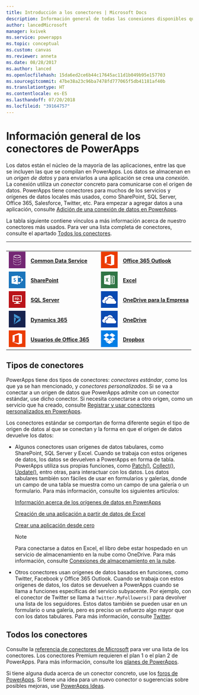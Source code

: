 ```yaml
---
title: Introducción a los conectores | Microsoft Docs
description: Información general de todas las conexiones disponibles que puede usar para crear aplicaciones
author: lancedMicrosoft
manager: kvivek
ms.service: powerapps
ms.topic: conceptual
ms.custom: canvas
ms.reviewer: anneta
ms.date: 08/28/2017
ms.author: lanced
ms.openlocfilehash: 15da6ed2ce6b44c17645ac11d1b049b95e157703
ms.sourcegitcommit: 47be38a23c96ba7478fd777065f5db41181af40b
ms.translationtype: HT
ms.contentlocale: es-ES
ms.lasthandoff: 07/20/2018
ms.locfileid: "39164757"
---
```

# <a name="overview-of-connectors-for-powerapps"></a>Información general de los conectores de PowerApps
Los datos están el núcleo de la mayoría de las aplicaciones, entre las que se incluyen las que se compilan en PowerApps. Los datos se almacenan en un *origen de datos* y para enviarlos a una aplicación se crea una *conexión*. La conexión utiliza un *conector* concreto para comunicarse con el origen de datos. PowerApps tiene conectores para muchos de los servicios y orígenes de datos locales más usados, como SharePoint, SQL Server, Office 365, Salesforce, Twitter, etc. Para empezar a agregar datos a una aplicación, consulte [Adición de una conexión de datos en PowerApps](add-data-connection.md).

La tabla siguiente contiene vínculos a más información acerca de nuestro conectores más usados. Para ver una lista completa de conectores, consulte el apartado [Todos los conectores](#all-connectors).

| &nbsp; | &nbsp; | &nbsp; | &nbsp; | &nbsp; |
| --- | --- | --- | --- | --- |
| ![Common Data Service](./media/connections-list/cdm.png) |[**Common Data Service**](../common-data-service/data-platform-intro.md) |&nbsp; |![Office 365 Outlook](./media/connections-list/office365.png) |[**Office 365 Outlook**](connections/connection-office365-outlook.md) |
| ![SharePoint](./media/connections-list/sharepoint.png) |[**SharePoint**](connections/connection-sharepoint-online.md) |&nbsp; |![Excel](./media/connections-list/excel.png) |[**Excel**](connections/connection-excel.md) |
| ![SQL Server](./media/connections-list/sql.png) |[**SQL Server**](connections/connection-azure-sqldatabase.md) |&nbsp; |![OneDrive para la Empresa](./media/connections-list/onedrive.png) |[**OneDrive para la Empresa**](connections/cloud-storage-blob-connections.md) |
| ![Dynamics 365](./media/connections-list/dynamics-365.png) |[**Dynamics 365**](connections/connection-dynamics-crmonline.md) |&nbsp; |![OneDrive](./media/connections-list/onedrive.png) |[**OneDrive**](connections/cloud-storage-blob-connections.md) |
| ![Usuarios de Office 365](./media/connections-list/office365.png) |[**Usuarios de Office 365**](connections/connection-office365-users.md) |&nbsp; |![Dropbox](./media/connections-list/dropbox.png) |[**Dropbox**](connections/cloud-storage-blob-connections.md) |

## <a name="types-of-connectors"></a>Tipos de conectores
PowerApps tiene dos tipos de conectores: *conectores estándar*, como los que ya se han mencionado, y *conectores personalizados*. Si se va a conectar a un origen de datos que PowerApps admite con un conector estándar, use dicho conector. Si necesita conectarse a otro origen, como un servicio que ha creado, consulte [Registrar y usar conectores personalizados en PowerApps](../canvas-apps/register-custom-api.md).

Los conectores estándar se comportan de forma diferente según el tipo de origen de datos al que se conectan y la forma en que el origen de datos devuelve los datos:

* Algunos conectores usan orígenes de datos tabulares, como SharePoint, SQL Server y Excel. Cuando se trabaja con estos orígenes de datos, los datos se devuelven a PowerApps en forma de tabla. PowerApps utiliza sus propias funciones, como [Patch()](functions/function-patch.md), [Collect()](functions/function-clear-collect-clearcollect.md), [Update()](functions/function-update-updateif.md), entro otras, para interactuar con los datos. Los datos tabulares también son fáciles de usar en formularios y galerías, donde un campo de una tabla se muestra como un campo de una galería o un formulario. Para más información, consulte los siguientes artículos:

    [Información acerca de los orígenes de datos en PowerApps](working-with-data-sources.md)

    [Creación de una aplicación a partir de datos de Excel](get-started-create-from-data.md)

    [Crear una aplicación desde cero](get-started-create-from-blank.md)

    > [!NOTE]
  > Para conectarse a datos en Excel, el libro debe estar hospedado en un servicio de almacenamiento en la nube como OneDrive. Para más información, consulte [Conexiones de almacenamiento en la nube](connections/cloud-storage-blob-connections.md).

* Otros conectores usan orígenes de datos basados en funciones, como Twitter, Facebook y Office 365 Outlook. Cuando se trabaja con estos orígenes de datos, los datos se devuelven a PowerApps cuando se llama a funciones específicas del servicio subyacente. Por ejemplo, con el conector de Twitter se llama a `Twitter.MyFollowers()` para devolver una lista de los seguidores. Estos datos también se pueden usar en un formulario o una galería, pero es preciso un esfuerzo algo mayor que con los datos tabulares. Para más información, consulte [Twitter](connections/connection-twitter.md).

## <a name="all-connectors"></a>Todos los conectores
Consulte la [referencia de conectores de Microsoft](https://docs.microsoft.com/connectors/) para ver una lista de los conectores. Los conectores Premium requieren el plan 1 o el plan 2 de PowerApps. Para más información, consulte los [planes de PowerApps](https://powerapps.microsoft.com/pricing/).


Si tiene alguna duda acerca de un conector concreto, use los [foros de PowerApps](https://powerusers.microsoft.com/t5/PowerApps-Community/ct-p/PowerApps1). Si tiene una idea para un nuevo conector o sugerencias sobre posibles mejoras, use [PowerApps Ideas](https://powerusers.microsoft.com/t5/PowerApps-Ideas/idb-p/PowerAppsIdeas).
